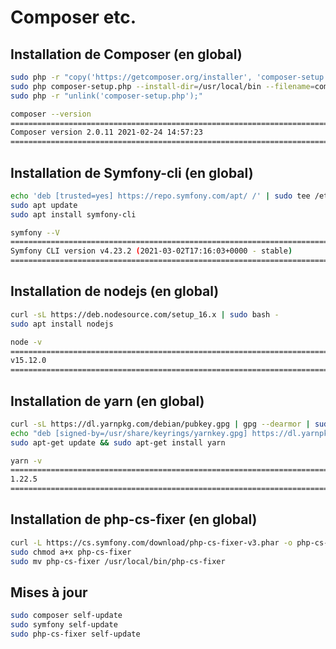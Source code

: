 # Composer etc.

## Installation de Composer (en global)

```bash
sudo php -r "copy('https://getcomposer.org/installer', 'composer-setup.php');"
sudo php composer-setup.php --install-dir=/usr/local/bin --filename=composer
sudo php -r "unlink('composer-setup.php');"
```

```bash
composer --version
================================================================================
Composer version 2.0.11 2021-02-24 14:57:23
================================================================================
```

## Installation de Symfony-cli (en global)

```bash
echo 'deb [trusted=yes] https://repo.symfony.com/apt/ /' | sudo tee /etc/apt/sources.list.d/symfony-cli.list
sudo apt update
sudo apt install symfony-cli
```

```bash
symfony --V
================================================================================
Symfony CLI version v4.23.2 (2021-03-02T17:16:03+0000 - stable)
================================================================================
```

## Installation de nodejs (en global)

```bash
curl -sL https://deb.nodesource.com/setup_16.x | sudo bash -
sudo apt install nodejs
```

```bash
node -v
================================================================================
v15.12.0
================================================================================
```

## Installation de yarn (en global)

```bash
curl -sL https://dl.yarnpkg.com/debian/pubkey.gpg | gpg --dearmor | sudo tee /usr/share/keyrings/yarnkey.gpg >/dev/null
echo "deb [signed-by=/usr/share/keyrings/yarnkey.gpg] https://dl.yarnpkg.com/debian stable main" | sudo tee /etc/apt/sources.list.d/yarn.list
sudo apt-get update && sudo apt-get install yarn
```

```bash
yarn -v
================================================================================
1.22.5
================================================================================
```

## Installation de php-cs-fixer (en global)

```bash
curl -L https://cs.symfony.com/download/php-cs-fixer-v3.phar -o php-cs-fixer
sudo chmod a+x php-cs-fixer
sudo mv php-cs-fixer /usr/local/bin/php-cs-fixer
```

## Mises à jour

```bash
sudo composer self-update
sudo symfony self-update
sudo php-cs-fixer self-update
```

